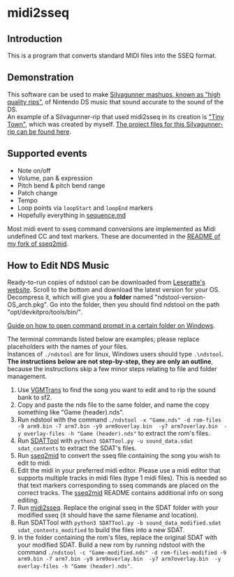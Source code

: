 # midi2sseq

## Introduction

This is a program that converts standard MIDI files into the SSEQ format.

<!--
Build prerequisites
-------------------

- Windows: MinGW
- Everything else: edit the makefile to remove the .exe extension first (TODO: autodetect)

-->

## Demonstration

This software can be used to make [SiIvagunner mashups, known as "high quality rips"](https://siivagunner.wiki/wiki/Rip), of Nintendo DS music that sound accurate to the sound of the DS.   
An example of a SiIvagunner-rip that used midi2sseq in its creation is ["Tiny Town"](https://www.youtube.com/watch?v=n07W7zOkKKs), which was created by myself. [The project files for this SiIvagunner-rip can be found here](https://github.com/Thysbelon/midi2sseq/tree/gh-pages/tiny-town-x-quartz-quadrant-good).

## Supported events

- Note on/off
- Volume, pan & expression
- Pitch bend & pitch bend range
- Patch change
- Tempo
- Loop points via `loopStart` and `loopEnd` markers
- Hopefully everything in [sequence.md](https://github.com/Thysbelon/midi2sseq/blob/master/sequence.md)

Most midi event to sseq command conversions are implemented as Midi undefined CC and text markers. These are documented in the [README of my fork of sseq2mid](https://github.com/Thysbelon/sseq2mid?tab=readme-ov-file).

<!--

To do
-----

- Implement more MIDI commands
- Some SSEQ commands are not implemented yet (modulation, portamento, pitch sweep): please help!

-->

## How to Edit NDS Music

Ready-to-run copies of ndstool can be downloaded from [Leseratte's website](https://wii.leseratte10.de/devkitPro/other-stuff/ndstool/). Scroll to the bottom and download the latest version for your OS. Decompress it, which will give you a **folder** named "ndstool-version-OS_arch.pkg". Go into the folder, then you should find ndstool on the path "opt/devkitpro/tools/bin/".

[Guide on how to open command prompt in a certain folder on Windows](https://www.howtogeek.com/789662/how-to-open-a-cmd-window-in-a-folder-on-windows/).

The terminal commands listed below are examples; please replace placeholders with the names of your files.  
Instances of `./ndstool` are for linux, Windows users should type `.\ndstool`.    
**The instructions below are not step-by-step, they are only an outline**, because the instructions skip a few minor steps relating to file and folder management.

1. Use [VGMTrans](https://github.com/vgmtrans/vgmtrans) to find the song you want to edit and to rip the sound bank to sf2.
2. Copy and paste the nds file to the same folder, and name the copy something like "Game (header).nds".
3. Run ndstool with the command `./ndstool -x "Game.nds" -d rom-files -9 arm9.bin -7 arm7.bin -y9 arm9overlay.bin  -y7 arm7overlay.bin  -y overlay-files -h "Game (header).nds"` to extract the rom's files.
4. Run [SDATTool](https://github.com/froggestspirit/SDATTool) with `python3 SDATTool.py -u sound_data.sdat sdat_contents` to extract the SDAT's files.
5. Run [sseq2mid](https://github.com/Thysbelon/sseq2mid) to convert the sseq file containing the song you wish to edit to midi.
6. Edit the midi in your preferred midi editor. Please use a midi editor that supports multiple tracks in midi files (type 1 midi files). This is needed so that text markers corresponding to sseq commands are placed on the correct tracks. The [sseq2mid](https://github.com/Thysbelon/sseq2mid) README contains additional info on song editing.
7. Run [midi2sseq](https://github.com/Thysbelon/midi2sseq/releases/latest).<!-- Delete the original sseq in the folder and give your modified version the same filename as the original. Place the outputted sseq in the folder containing the original SDAT's contents (or a copy of that folder). --> Replace the original sseq in the SDAT folder with your modified sseq (it should have the same filename and location).
8. Run SDATTool with `python3 SDATTool.py -b sound_data_modified.sdat sdat_contents_modified` to build the files into a new SDAT.
9. In the folder containing the rom's files, replace the original SDAT with your modified SDAT.<!--Place the new SDAT into the folder containing the rom's files.--> Build a new rom by running ndstool with the command `./ndstool -c "Game-modified.nds" -d rom-files-modified -9 arm9.bin -7 arm7.bin -y9 arm9overlay.bin  -y7 arm7overlay.bin  -y overlay-files -h "Game (header).nds"`.
